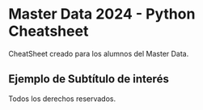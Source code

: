 # Master Data 2024 - Python Cheatsheet

CheatSheet creado para los alumnos del Master Data.

## Ejemplo de Subtítulo de interés



Todos los derechos reservados.
